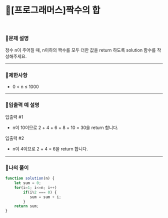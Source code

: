 # 🦄[프로그래머스]짝수의 합
<br/>

### 🧡문제 설명
정수 n이 주어질 때, n이하의 짝수를 모두 더한 값을 return 하도록 solution 함수를 작성해주세요.
***
### 💛제한사항
- 0 < n ≤ 1000
***
### 💙입출력 예 설명
입출력 #1
- n이 10이므로 2 + 4 + 6 + 8 + 10 = 30을 return 합니다.

입출력 #2
- n이 4이므로 2 + 4 = 6을 return 합니다.

***
### 💜나의 풀이
```javascript
function solution(n) {
    let sum = 0;
    for(i=1; i<=n; i++) 
        if(i%2 === 0) {
           sum = sum + i;
        }
    return sum;
}
```